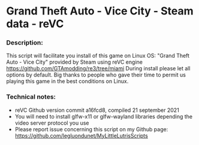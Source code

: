 # Grand Theft Auto - Vice City - Steam data - reVC

### Description:
This script will facilitate you install of this game on Linux OS:
"Grand Theft Auto - Vice City" provided by Steam using reVC engine https://github.com/GTAmodding/re3/tree/miami
During install please let all options by default.
Big thanks to people who gave their time to permit us playing this game in the best conditions on Linux.

### Technical notes:
- reVC Github version commit a16fcd8, compiled 21 september 2021
- You will need to install glfw-x11 or glfw-wayland libraries depending the video server protocol you use
- Please report issue concerning this script on my Github page: https://github.com/legluondunet/MyLittleLutrisScripts
